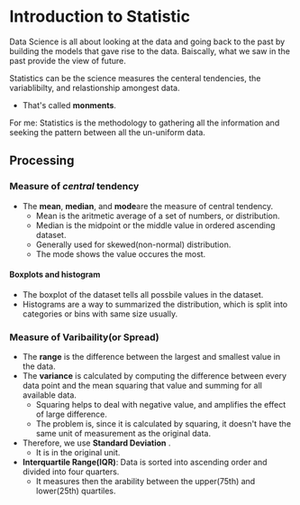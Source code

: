 # Introduction to Statistic

Data Science is all about looking at the data and going back to the past by building the models that gave rise to the data.
Baiscally, what we saw in the past provide the view of future. 

Statistics can be the science measures the centeral tendencies, the variablibilty, and relastionship amongest data.
  - That's called **monments**. 

For me: Statistics is the methodology to gathering all the information and seeking the pattern between all the un-uniform data. 

## Processing
### Measure of *central* tendency
- The **mean**, **median**, and **mode**are the measure of central tendency.
  -  Mean is the aritmetic average of a set of numbers, or distribution.
  -  Median is the midpoint or the middle value in ordered ascending dataset.
    - Generally used for skewed(non-normal) distribution.
  - The mode shows the value occures the most.

#### Boxplots and histogram
- The boxplot of the dataset tells all possbile values in the dataset.
- Histograms are a way to summarized the distribution, which is split into categories or bins with same size usually.

### Measure of Varibaility(or Spread)
- The **range** is the difference between the largest and smallest value in the data.
- The **variance** is calculated by computing the difference between every data point and the mean squaring that value and summing for all available data.
  - Squaring helps to deal with negative value, and amplifies the effect of large difference. 
  - The problem is, since it is calculated by squaring, it doesn't have the same unit of measurement as the original data.
- Therefore, we use **Standard Deviation** .
  - It is in the original unit.
- **Interquartile Range(IQR)**: Data is sorted into ascending order and divided into four quarters.
  - It measures then the arability between the upper(75th) and lower(25th) quartiles.  
